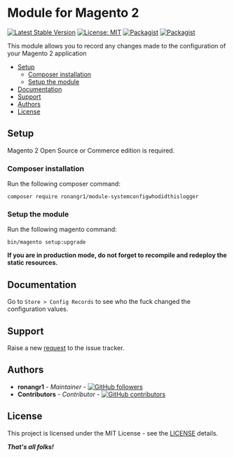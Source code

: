 # Module for Magento 2

[![Latest Stable Version](https://img.shields.io/packagist/v/ronangr1/module-systemconfigwhodidthislogger.svg?style=flat-square)](https://packagist.org/packages/ronangr1/module-systemconfigwhodidthislogger)
[![License: MIT](https://img.shields.io/github/license/ronangr1/m2-systemconfigwhodidthislogger.svg?style=flat-square)](./LICENSE)
[![Packagist](https://img.shields.io/packagist/dt/ronangr1/module-systemconfigwhodidthislogger.svg?style=flat-square)](https://packagist.org/packages/ronangr1/module-systemconfigwhodidthislogger/stats)
[![Packagist](https://img.shields.io/packagist/dm/ronangr1/module-systemconfigwhodidthislogger.svg?style=flat-square)](https://packagist.org/packages/ronangr1/module-systemconfigwhodidthislogger/stats)

This module allows you to record any changes made to the configuration of your Magento 2 application

- [Setup](#setup)
    - [Composer installation](#composer-installation)
    - [Setup the module](#setup-the-module)
- [Documentation](#documentation)
- [Support](#support)
- [Authors](#authors)
- [License](#license)

## Setup

Magento 2 Open Source or Commerce edition is required.

###  Composer installation

Run the following composer command:

```
composer require ronangr1/module-systemconfigwhodidthislogger
```

### Setup the module

Run the following magento command:

```
bin/magento setup:upgrade
```

**If you are in production mode, do not forget to recompile and redeploy the static resources.**

## Documentation

Go to `Store > Config Records` to see who the fuck changed the configuration values.

## Support

Raise a new [request](https://github.com/ronangr1/M2-SystemConfigWhoDidThisLogger/issues) to the issue tracker.

## Authors

- **ronangr1** - *Maintainer* - [![GitHub followers](https://img.shields.io/github/followers/ronangr1.svg?style=social)](https://github.com/ronangr1)
- **Contributors** - *Contributor* - [![GitHub contributors](https://img.shields.io/github/contributors/ronangr1/m2-systemconfigwhodidthislogger.svg?style=flat-square)](https://github.com/ronangr1/M2-SystemConfigWhoDidThisLogger/graphs/contributors)

## License

This project is licensed under the MIT License - see the [LICENSE](./LICENSE) details.

***That's all folks!***
